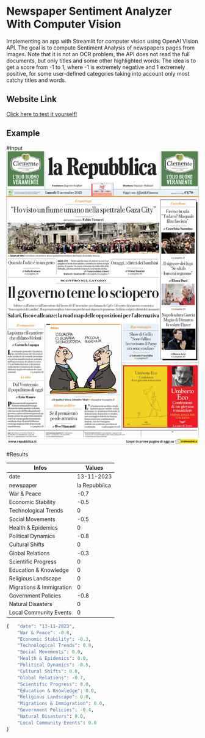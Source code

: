 # Newspaper Sentiment Analyzer With Computer Vision

Implementing an app with Streamlit for computer vision using OpenAI Vision API.
The goal is to compute Sentiment Analysis of newspapers pages from images. Note that it is not an OCR problem, the API does not read
the full documents, but only titles and some other highlighted words. The idea is to get a score from -1 to 1, where -1 is extremely
negative and 1 extremely positive, for some user-defined categories taking into account only most catchy titles and words.

## Website Link
[Click here to test it yourself!]([https://newspaper-sentiment-analyzer.streamlit.app/](https://newspaper-sentiment-analyzer.streamlit.app/)) 

## Example

#Input
![Project Image](https://github.com/filopacio/newspaper_sentiment_analyzer/blob/main/data/repubblic.jpg)

#Results

| Infos                     | Values       |
|---------------------------|--------------|
| date                      | 13-11-2023   |
| newspaper                 | la Repubbiica|
| War & Peace               | -0.7         |
| Economic Stability        | -0.5         |
| Technological Trends      | 0            |
| Social Movements          | -0.5         |
| Health & Epidemics        |   0          |
| Political Dynamics        | -0.8         |
| Cultural Shifts           | 0            |
| Global Relations          | -0.3         |
| Scientific Progress       | 0            | 
| Education & Knowledge     | 0            | 
| Religious Landscape       | 0            | 
| Migrations & Immigration  | 0            |
| Government Policies       | -0.8         |
| Natural Disasters         | 0            |
| Local Community Events    | 0            |

```python
{   "date": "13-11-2023",
    "War & Peace": -0.8,
    "Economic Stability": -0.3,
    "Technological Trends": 0.0,
    "Social Movements": 0.0,
    "Health & Epidemics": 0.0,
    "Political Dynamics": -0.5,
    "Cultural Shifts": 0.0,
    "Global Relations": -0.7,
    "Scientific Progress": 0.0,
    "Education & Knowledge": 0.0,
    "Religious Landscape": 0.0,
    "Migrations & Immigration": 0.0,
    "Government Policies": -0.4,
    "Natural Disasters": 0.0,
    "Local Community Events": 0.0
}
```
